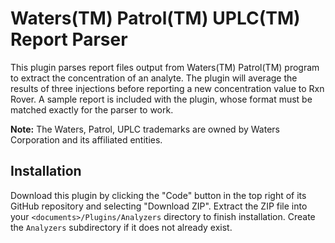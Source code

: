 # Waters(TM) Patrol(TM) UPLC(TM) Report Parser

This plugin parses report files output from Waters(TM) Patrol(TM) program to 
extract the concentration of an analyte. The plugin will average the results 
of three injections before reporting a new concentration value to Rxn Rover.
A sample report is included with the plugin, whose format must be matched 
exactly for the parser to work.

**Note:** The Waters, Patrol, UPLC trademarks are owned by Waters Corporation 
and its affiliated entities.

## Installation

Download this plugin by clicking the "Code" button in the top right of its 
GitHub repository and selecting "Download ZIP". Extract the ZIP file into your 
`<documents>/Plugins/Analyzers` directory to finish installation. Create the 
`Analyzers` subdirectory if it does not already exist.
